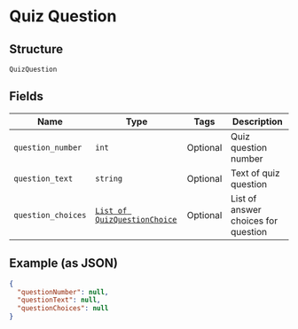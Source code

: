 
# Quiz Question

## Structure

`QuizQuestion`

## Fields

| Name | Type | Tags | Description |
|  --- | --- | --- | --- |
| `question_number` | `int` | Optional | Quiz question number |
| `question_text` | `string` | Optional | Text of quiz question |
| `question_choices` | [`List of QuizQuestionChoice`](../../doc/models/quiz-question-choice.md) | Optional | List of answer choices for question |

## Example (as JSON)

```json
{
  "questionNumber": null,
  "questionText": null,
  "questionChoices": null
}
```

